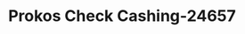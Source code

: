---
f_zip-code: 45692
f_state-code: OH
title: Prokos Check Cashing-24657
f_phone: 740-384-7500
f_city-only: Wellston
f_address: 914 South Pennsylvania Avenue Wellston
f_location-unique-id: '24657'
slug: prokos-check-cashing-24657
updated-on: '2024-05-30T13:46:58.046Z'
created-on: '2024-05-30T13:36:59.803Z'
published-on: '2024-05-30T13:54:32.469Z'
f_city-state: cms/city/wellston-oh.md
f_company: cms/company/prokos-check-cashing.md
f_state: cms/state/ohio.md
layout: '[payday-loan].html'
tags: payday-loan
---